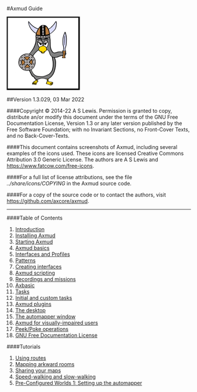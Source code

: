 #Axmud Guide

![Axmud logo](img/index/axmud_logo.png)

##Version 1.3.029, 03 Mar 2022

####Copyright © 2014-22 A S Lewis. Permission is granted to copy, distribute an/or modify this document under the terms of the GNU Free Documentation License, Version 1.3 or any later version published by the Free Software Foundation; with no Invariant Sections, no Front-Cover Texts, and no Back-Cover-Texts.

####This document contains screenshots of Axmud, including several examples of the icons used. These icons are licensed Creative Commons Attribution 3.0 Generic License. The authors are A S Lewis and <https://www.fatcow.com/free-icons>.

####For a full list of license attributions, see the file <i>../share/icons/COPYING</i> in the Axmud source code.

####For a copy of the source code or to contact the authors, visit <https://github.com/axcore/axmud>.

---

####Table of Contents

1. [Introduction](ch01.html)
2. [Installing Axmud](ch02.html)
3. [Starting Axmud](ch03.html)
4. [Axmud basics](ch04.html)
5. [Interfaces and Profiles](ch05.html)
6. [Patterns](ch06.html)
7. [Creating interfaces](ch07.html)
8. [Axmud scripting](ch08.html)
9. [Recordings and missions](ch09.html)
10. [Axbasic](ch10.html)
11. [Tasks](ch11.html)
12. [Initial and custom tasks](ch12.html)
13. [Axmud plugins](ch13.html)
14. [The desktop](ch14.html)
15. [The automapper window](ch15.html)
16. [Axmud for visually-impaired users](ch16.html)
17. [Peek/Poke operations](ch17.html)
18. [GNU Free Documentation License](ch18.html)

####Tutorials
1. [Using routes](tut01.html)
2. [Mapping arkward rooms](tut02.html)
3. [Sharing your maps](tut03.html)
4. [Speed-walking and slow-walking](tut04.html)
5. [Pre-Configured Worlds 1: Setting up the automapper](tut05.html)

